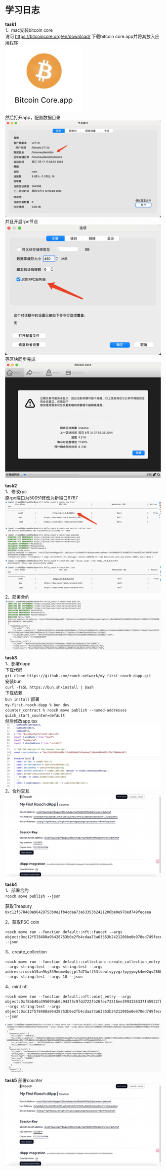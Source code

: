 # 学习日志
**task1**  
1、mac安装bitcoin core  
访问 https://bitcoincore.org/en/download/ 下载bitcoin core.app并将其放入应用程序    
![img](./task1/task1-1.jpg)    
然后打开app，配置数据目录    
![img](./task1/task1-2.jpg)  
并且开启rpc节点  
![img](./task1/task1-3.jpg)  
等区块同步完成  
![img](./task1/task1-4.jpg)  

**task2**  
1、修改rpc  
原rpc端口为50051修改为新端口6767  
![img](./task2/task2.jpg)  
![img](./task2/task2-1.jpg)  
2、部署合约  
![img](./task2/task2-2.jpg)  

**task3**  
1、部署dapp  
下载代码  
 `git clone https://github.com/rooch-network/my-first-rooch-dapp.git`  
安装bun  
`curl -fsSL https://bun.sh/install | bash`  
下载依赖  
`bun install`
部署  
`my-first-rooch-dapp % bun dev`  
`counter_contract % rooch move publish --named-addresses quick_start_counter=default`  
然后修改app.tsx  
![img](./task3/task3-1.jpg)   
2、合约交互  
![img](./task3/task3-2.jpg)  

**task4**  
1、部署合约  
`rooch move publish --json`

获取Treasury  
`0xc12f578480a96428753b0e2fb4cdaa73a63353b2421200be0e970ed749feceea`

2、获取FSC coin  
```
rooch move run --function default::nft::faucet --args object:0xc12f578480a96428753b0e2fb4cdaa73a63353b2421200be0e970ed749feceea --json
```  
  
3、create_collection  
```
rooch move run --function default::collection::create_collection_entry --args string:test --args string:test --args address:rooch15un9ky539eume4qsjpt7d73wft53tsewlvyyzgzfpyyywyk4mw2qv28808 --args string:test --args 10 --json
```  
  
4、mint nft  
```
rooch move run --function default::nft::mint_entry --args object:0xf8bb40a395699ab6c943f3c9fdd722fb26fec73315ee3993158337f45922fb5e --args string:test --args object:0xc12f578480a96428753b0e2fb4cdaa73a63353b2421200be0e970ed749feceea --json
```  
![img](./task4/nftcoin/task4.jpg)  

**task5** 
部署counter  
![img](./task5/task5.jpg)  